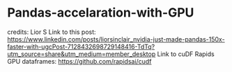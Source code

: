 # Pandas-accelaration-with-GPU

credits: Lior S
Link to this post: https://www.linkedin.com/posts/liorsinclair_nvidia-just-made-pandas-150x-faster-with-ugcPost-7128432698729148416-TdTq?utm_source=share&utm_medium=member_desktop
Link to cuDF Rapids GPU dataframes: https://github.com/rapidsai/cudf
